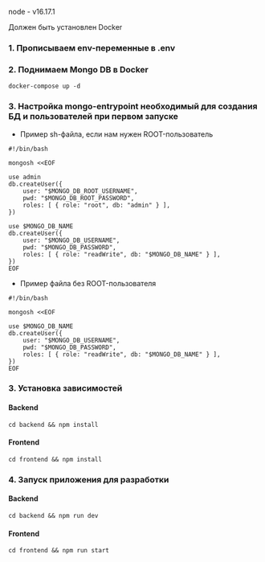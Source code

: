 
node - v16.17.1

Должен быть установлен Docker

### 1. Прописываем env-переменные в .env

### 2. Поднимаем Mongo DB в Docker
``` 
docker-compose up -d
```

### 3. Настройка mongo-entrypoint необходимый для создания БД и пользователей при первом запуске

- Пример sh-файла, если нам нужен ROOT-пользователь
```
#!/bin/bash

mongosh <<EOF

use admin
db.createUser({
	user: "$MONGO_DB_ROOT_USERNAME",
	pwd: "$MONGO_DB_ROOT_PASSWORD",
	roles: [ { role: "root", db: "admin" } ],
})

use $MONGO_DB_NAME
db.createUser({
	user: "$MONGO_DB_USERNAME",
	pwd: "$MONGO_DB_PASSWORD",
	roles: [ { role: "readWrite", db: "$MONGO_DB_NAME" } ],
})
EOF
```

- Пример файла без ROOT-пользователя
```
#!/bin/bash

mongosh <<EOF

use $MONGO_DB_NAME
db.createUser({
	user: "$MONGO_DB_USERNAME",
	pwd: "$MONGO_DB_PASSWORD",
	roles: [ { role: "readWrite", db: "$MONGO_DB_NAME" } ],
})
EOF

```


### 3. Установка зависимостей
#### Backend
```
cd backend && npm install
```
#### Frontend
```
cd frontend && npm install
```


### 4. Запуск приложения для разработки
#### Backend
```
cd backend && npm run dev
```
#### Frontend
```
cd frontend && npm run start
```